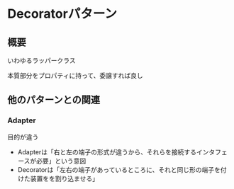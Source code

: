 
# Decoratorパターン

## 概要

いわゆるラッパークラス

本質部分をプロパティに持って、委譲すれば良し

## 他のパターンとの関連

### Adapter

目的が違う

- Adapterは「右と左の端子の形式が違うから、それらを接続するインタフェースが必要」という意図
- Decoratorは「左右の端子があっているところに、それと同じ形の端子を付けた装置をを割り込ませる」

